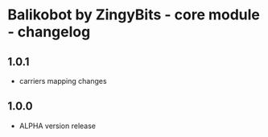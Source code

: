 # Balikobot by ZingyBits - core module - changelog

## 1.0.1
  * carriers mapping changes

## 1.0.0
  * ALPHA version release
